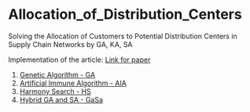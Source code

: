 # Allocation_of_Distribution_Centers

Solving the Allocation of Customers to Potential Distribution Centers in Supply Chain Networks by GA, KA, SA

Implementation of the article: [Link for paper](https://www.researchgate.net/publication/317101536_Solving_the_Allocation_of_Customers_to_Potential_Distribution_Centers_in_Supply_Chain_Networks_by_GA_KA_SA)

  1. [Genetic Algorithm - GA](https://github.com/Majid-Sohrabi/Allocation_of_Distribution_Centers/blob/main/Algorithm/Algorithm_GA.m)
  2. [Artificial Immune Algorithm - AIA](https://github.com/Majid-Sohrabi/Allocation_of_Distribution_Centers/blob/main/Algorithm/Algorithm_AIA.m)
  3. [Harmony Search - HS](https://github.com/Majid-Sohrabi/Allocation_of_Distribution_Centers/blob/main/Algorithm/Algorithm_HS.m)
  4. [Hybrid GA and SA - GaSa](https://github.com/Majid-Sohrabi/Allocation_of_Distribution_Centers/blob/main/Algorithm/Algorithm_Hybrid_GaSa.m)
